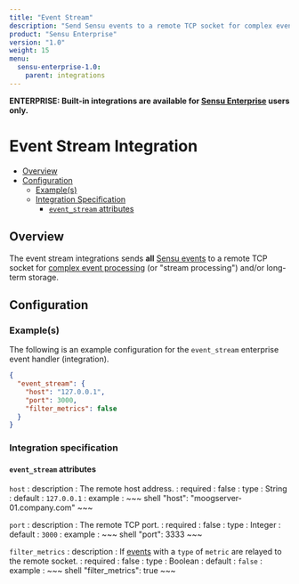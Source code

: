 ```yaml
---
title: "Event Stream"
description: "Send Sensu events to a remote TCP socket for complex event processing and/or long-term storage."
product: "Sensu Enterprise"
version: "1.0"
weight: 15
menu:
  sensu-enterprise-1.0:
    parent: integrations
---
```

**ENTERPRISE: Built-in integrations are available for [Sensu Enterprise][1]
users only.**

# Event Stream Integration

- [Overview](#overview)
- [Configuration](#configuration)
  - [Example(s)](#examples)
  - [Integration Specification](#integration-specification)
    - [`event_stream` attributes](#eventstream-attributes)

## Overview

The event stream integrations sends **all** [Sensu events][2] to a remote TCP
socket for [complex event processing][3] (or "stream processing") and/or
long-term storage.

## Configuration

### Example(s)

The following is an example configuration for the `event_stream` enterprise
event handler (integration).

~~~ json
{
  "event_stream": {
    "host": "127.0.0.1",
    "port": 3000,
    "filter_metrics": false
  }
}
~~~


### Integration specification

#### `event_stream` attributes


`host`
: description
  : The remote host address.
: required
  : false
: type
  : String
: default
  : `127.0.0.1`
: example
  : ~~~ shell
    "host": "moogserver-01.company.com"
    ~~~

`port`
: description
  : The remote TCP port.
: required
  : false
: type
  : Integer
: default
  : `3000`
: example
  : ~~~ shell
    "port": 3333
    ~~~

`filter_metrics`
: description
  : If [events][2] with a `type` of `metric` are relayed to the remote socket.
: required
  : false
: type
  : Boolean
: default
  : `false`
: example
  : ~~~ shell
    "filter_metrics": true
    ~~~



[1]:  /enterprise
[2]:  ../../reference/events.html
[3]:  https://en.wikipedia.org/wiki/Complex_event_processing
